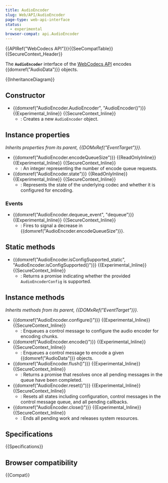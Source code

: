 ```yaml
---
title: AudioEncoder
slug: Web/API/AudioEncoder
page-type: web-api-interface
status:
  - experimental
browser-compat: api.AudioEncoder
---
```


{{APIRef("WebCodecs API")}}{{SeeCompatTable}}{{SecureContext_Header}}

The **`AudioEncoder`** interface of the [WebCodecs API](/en-US/docs/Web/API/WebCodecs_API) encodes {{domxref("AudioData")}} objects.

{{InheritanceDiagram}}

## Constructor

- {{domxref("AudioEncoder.AudioEncoder", "AudioEncoder()")}} {{Experimental_Inline}} {{SecureContext_Inline}}
  - : Creates a new `AudioEncoder` object.

## Instance properties

_Inherits properties from its parent, {{DOMxRef("EventTarget")}}._

- {{domxref("AudioEncoder.encodeQueueSize")}} {{ReadOnlyInline}} {{Experimental_Inline}} {{SecureContext_Inline}}
  - : An integer representing the number of encode queue requests.
- {{domxref("AudioEncoder.state")}} {{ReadOnlyInline}} {{Experimental_Inline}} {{SecureContext_Inline}}
  - : Represents the state of the underlying codec and whether it is configured for encoding.

### Events

- {{domxref("AudioEncoder.dequeue_event", "dequeue")}} {{Experimental_Inline}} {{SecureContext_Inline}}
  - : Fires to signal a decrease in {{domxref("AudioEncoder.encodeQueueSize")}}.

## Static methods

- {{domxref("AudioEncoder.isConfigSupported_static", "AudioEncoder.isConfigSupported()")}} {{Experimental_Inline}} {{SecureContext_Inline}}
  - : Returns a promise indicating whether the provided `AudioEncoderConfig` is supported.

## Instance methods

_Inherits methods from its parent, {{DOMxRef("EventTarget")}}._

- {{domxref("AudioEncoder.configure()")}} {{Experimental_Inline}} {{SecureContext_Inline}}
  - : Enqueues a control message to configure the audio encoder for encoding chunks.
- {{domxref("AudioEncoder.encode()")}} {{Experimental_Inline}} {{SecureContext_Inline}}
  - : Enqueues a control message to encode a given {{domxref("AudioData")}} objects.
- {{domxref("AudioEncoder.flush()")}} {{Experimental_Inline}} {{SecureContext_Inline}}
  - : Returns a promise that resolves once all pending messages in the queue have been completed.
- {{domxref("AudioEncoder.reset()")}} {{Experimental_Inline}} {{SecureContext_Inline}}
  - : Resets all states including configuration, control messages in the control message queue, and all pending callbacks.
- {{domxref("AudioEncoder.close()")}} {{Experimental_Inline}} {{SecureContext_Inline}}
  - : Ends all pending work and releases system resources.

## Specifications

{{Specifications}}

## Browser compatibility

{{Compat}}
